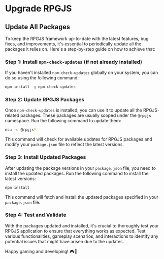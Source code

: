 # Upgrade RPGJS

## Update All Packages

To keep the RPGJS framework up-to-date with the latest features, bug fixes, and improvements, it's essential to periodically update all the packages it relies on. Here's a step-by-step guide on how to achieve that:

### Step 1: Install `npm-check-updates` (if not already installed)

If you haven't installed `npm-check-updates` globally on your system, you can do so using the following command:

```bash
npm install -g npm-check-updates
```

### Step 2: Update RPGJS Packages

Once `npm-check-updates` is installed, you can use it to update all the RPGJS-related packages. These packages are usually scoped under the `@rpgjs` namespace. Run the following command to update them:

```bash
ncu -u @rpgjs*
```

This command will check for available updates for RPGJS packages and modify your `package.json` file to reflect the latest versions.

### Step 3: Install Updated Packages

After updating the package versions in your `package.json` file, you need to install the updated packages. Run the following command to install the latest versions:

```bash
npm install
```

This command will fetch and install the updated packages specified in your `package.json` file.

### Step 4: Test and Validate

With the packages updated and installed, it's crucial to thoroughly test your RPGJS application to ensure that everything works as expected. Test various functionalities, gameplay scenarios, and interactions to identify any potential issues that might have arisen due to the updates.

Happy gaming and developing! 🎮🚀